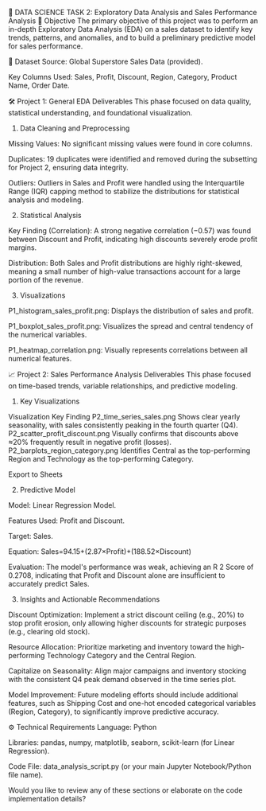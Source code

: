 📑 DATA SCIENCE TASK 2: Exploratory Data Analysis and Sales Performance Analysis
🎯 Objective
The primary objective of this project was to perform an in-depth Exploratory Data Analysis (EDA) on a sales dataset to identify key trends, patterns, and anomalies, and to build a preliminary predictive model for sales performance.

💾 Dataset
Source: Global Superstore Sales Data (provided).

Key Columns Used: Sales, Profit, Discount, Region, Category, Product Name, Order Date.

🛠️ Project 1: General EDA Deliverables
This phase focused on data quality, statistical understanding, and foundational visualization.

1. Data Cleaning and Preprocessing 

Missing Values: No significant missing values were found in core columns.


Duplicates: 19 duplicates were identified and removed during the subsetting for Project 2, ensuring data integrity.


Outliers: Outliers in Sales and Profit were handled using the Interquartile Range (IQR) capping method to stabilize the distributions for statistical analysis and modeling.

2. Statistical Analysis 


Key Finding (Correlation): A strong negative correlation (−0.57) was found between Discount and Profit, indicating high discounts severely erode profit margins.

Distribution: Both Sales and Profit distributions are highly right-skewed, meaning a small number of high-value transactions account for a large portion of the revenue.

3. Visualizations 

P1_histogram_sales_profit.png: Displays the distribution of sales and profit.

P1_boxplot_sales_profit.png: Visualizes the spread and central tendency of the numerical variables.

P1_heatmap_correlation.png: Visually represents correlations between all numerical features.

📈 Project 2: Sales Performance Analysis Deliverables
This phase focused on time-based trends, variable relationships, and predictive modeling.

1. Key Visualizations 



Visualization	Key Finding
P2_time_series_sales.png	Shows clear yearly seasonality, with sales consistently peaking in the fourth quarter (Q4).
P2_scatter_profit_discount.png	Visually confirms that discounts above ≈20% frequently result in negative profit (losses).
P2_barplots_region_category.png	Identifies Central as the top-performing Region and Technology as the top-performing Category.

Export to Sheets

2. Predictive Model 

Model: Linear Regression Model.

Features Used: Profit and Discount.

Target: Sales.

Equation: Sales=94.15+(2.87×Profit)+(188.52×Discount)


Evaluation: The model's performance was weak, achieving an R 
2
  Score of 0.2708, indicating that Profit and Discount alone are insufficient to accurately predict Sales.

3. Insights and Actionable Recommendations 

Discount Optimization: Implement a strict discount ceiling (e.g., 20%) to stop profit erosion, only allowing higher discounts for strategic purposes (e.g., clearing old stock).

Resource Allocation: Prioritize marketing and inventory toward the high-performing Technology Category and the Central Region.

Capitalize on Seasonality: Align major campaigns and inventory stocking with the consistent Q4 peak demand observed in the time series plot.

Model Improvement: Future modeling efforts should include additional features, such as Shipping Cost and one-hot encoded categorical variables (Region, Category), to significantly improve predictive accuracy.

⚙️ Technical Requirements
Language: Python

Libraries: pandas, numpy, matplotlib, seaborn, scikit-learn (for Linear Regression).

Code File: data_analysis_script.py (or your main Jupyter Notebook/Python file name).

Would you like to review any of these sections or elaborate on the code implementation details?
